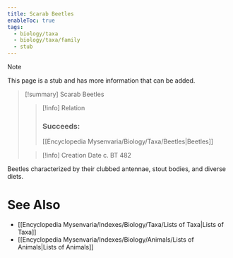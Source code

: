 ```yaml
---
title: Scarab Beetles
enableToc: true
tags:
  - biology/taxa
  - biology/taxa/family
  - stub
---
```


> [!note]
> This page is a stub and has more information that can be added.

> [!summary] Scarab Beetles
> > [!info] Relation
> > ### Succeeds:
> > [[Encyclopedia Mysenvaria/Biology/Taxa/Beetles|Beetles]]
>
> > [!info] Creation Date
> > c. BT 482

Beetles characterized by their clubbed antennae, stout bodies, and diverse diets.

# See Also
- [[Encyclopedia Mysenvaria/Indexes/Biology/Taxa/Lists of Taxa|Lists of Taxa]]
- [[Encyclopedia Mysenvaria/Indexes/Biology/Animals/Lists of Animals|Lists of Animals]]
